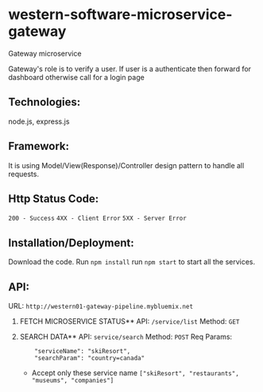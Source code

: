 # western-software-microservice-gateway
Gateway microservice

Gateway's role is to verify a user. If user is a authenticate then forward for dashboard otherwise call for a login page

## Technologies:
node.js, express.js 

## Framework:
It is using Model/View(Response)/Controller design pattern to handle all requests. 

## Http Status Code:
`200 - Success`
`4XX - Client Error`
`5XX - Server Error`

## Installation/Deployment:
Download the code. 
Run `npm install`
run `npm start` to start all the services.

## API:
URL: `http://western01-gateway-pipeline.mybluemix.net`

1. FETCH MICROSERVICE STATUS**
	API: `/service/list`
	Method: `GET`

2. SEARCH DATA**
	API: `service/search`
	Method: `POST`
	Req Params:
	```
		"serviceName": "skiResort",
		"searchParam": "country=canada"
	```

	- Accept only these service name
	`["skiResort", "restaurants", "museums", "companies"]`
